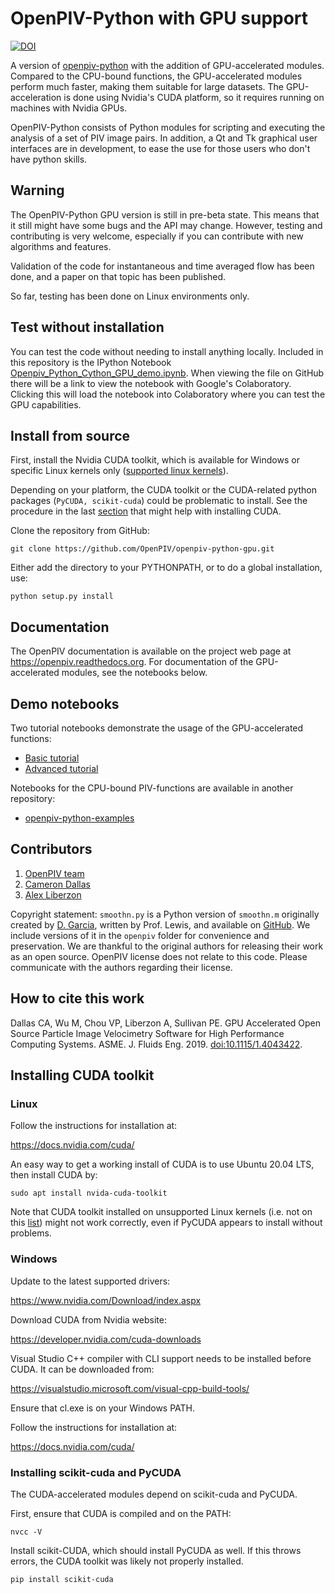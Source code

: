 # OpenPIV-Python with GPU support

[![DOI](https://zenodo.org/badge/148214993.svg)](https://zenodo.org/badge/latestdoi/148214993)

A version of [openpiv-python](https://github.com/OpenPIV/openpiv-python) with the addition of GPU-accelerated modules.
Compared to the CPU-bound functions, the GPU-accelerated modules perform much faster, making them suitable for large
datasets.
The GPU-acceleration is done using Nvidia's CUDA platform, so it requires running on machines with Nvidia GPUs.

OpenPIV-Python consists of Python modules for scripting and executing the analysis of a set of PIV image pairs. In
addition, a Qt and Tk graphical user interfaces are in development, to ease the use for those users who don't have
python skills.

## Warning
The OpenPIV-Python GPU version is still in pre-beta state. This means that
it still might have some bugs and the API may change. However, testing and contributing
is very welcome, especially if you can contribute with new algorithms and features.

Validation of the code for instantaneous and time averaged flow has been done, and a 
paper on that topic has been published.

So far, testing has been done on Linux environments only.

## Test without installation
You can test the code without needing to install anything locally. Included in this repository is the IPython Notebook
[Openpiv_Python_Cython_GPU_demo.ipynb](https://github.com/OpenPIV/openpiv-python-gpu/openpiv/tutorials/Openpiv_Python_GPU_Tutorial_Basic.ipynb). 
When viewing the file on GitHub there will be a link to view the notebook with Google's Colaboratory. 
Clicking this will load the notebook into Colaboratory where you can test the GPU capabilities.

## Install from source

First, install the Nvidia CUDA toolkit, which is available for Windows or specific Linux kernels only
([supported linux kernels](https://docs.nvidia.com/cuda/cuda-installation-guide-linux/index.html#system-requirements)).

Depending on your platform, the CUDA toolkit or the CUDA-related python packages (`PyCUDA, scikit-cuda`) could be
problematic to install.
See the procedure in the last [section](#installing-cuda-toolkit) that might help with installing CUDA.

Clone the repository from GitHub:

    git clone https://github.com/OpenPIV/openpiv-python-gpu.git

Either add the directory to your PYTHONPATH, or to do a global installation, use:

    python setup.py install

## Documentation

The OpenPIV documentation is available on the project web page at <https://openpiv.readthedocs.org>. For documentation
of the GPU-accelerated modules, see the notebooks below.

## Demo notebooks 

Two tutorial notebooks demonstrate the usage of the GPU-accelerated functions:
- [Basic tutorial](https://github.com/OpenPIV/openpiv-python-gpu/openpiv/tutorials/Openpiv_Python_GPU_Tutorial_Basic.ipynb)
- [Advanced tutorial](https://github.com/OpenPIV/openpiv-python-gpu/openpiv/tutorials/Openpiv_Python_GPU_Tutorial_Advanced.ipynb)

Notebooks for the CPU-bound PIV-functions are available in another repository:
- [openpiv-python-examples](https://github.com/OpenPIV/openpiv-python-examples)


## Contributors

1. [OpenPIV team](https://groups.google.com/forum/#!forum/openpiv-users)
2. [Cameron Dallas](https://github.com/CameronDallas5000)
3. [Alex Liberzon](https://github.com/alexlib)

Copyright statement: `smoothn.py` is a Python version of `smoothn.m` originally created by
[D. Garcia](https://de.mathworks.com/matlabcentral/fileexchange/25634-smoothn), written by Prof. Lewis, and available on
[GitHub](https://github.com/profLewis/geogg122/blob/master/Chapter5_Interpolation/python/smoothn.py). We include
versions of it in the `openpiv` folder for convenience and preservation. We are thankful to the original authors for
releasing their work as an open source. OpenPIV license does not relate to this code. Please communicate with the
authors regarding their license. 

## How to cite this work

Dallas CA, Wu M, Chou VP, Liberzon A, Sullivan PE. GPU Accelerated Open Source Particle Image Velocimetry Software for
High Performance Computing Systems. ASME. J. Fluids Eng. 2019.
[doi:10.1115/1.4043422](http://fluidsengineering.asmedigitalcollection.asme.org/article.aspx?articleid=2730543).

## Installing CUDA toolkit

### Linux

Follow the instructions for installation at:

https://docs.nvidia.com/cuda/

An easy way to get a working install of CUDA is to use Ubuntu 20.04 LTS, then install CUDA by:

    sudo apt install nvida-cuda-toolkit

Note that CUDA toolkit installed on unsupported Linux kernels (i.e. not on this
[list](https://docs.nvidia.com/cuda/cuda-installation-guide-linux/index.html#system-requirements)) might not work
correctly, even if PyCUDA appears to install without problems.

### Windows

Update to the latest supported drivers:

https://www.nvidia.com/Download/index.aspx

Download CUDA from Nvidia website:

https://developer.nvidia.com/cuda-downloads

Visual Studio C++ compiler with CLI support needs to be installed before CUDA. It can be downloaded from:

https://visualstudio.microsoft.com/visual-cpp-build-tools/

Ensure that cl.exe is on your Windows PATH.

Follow the instructions for installation at:

https://docs.nvidia.com/cuda/


### Installing scikit-cuda and PyCUDA

The CUDA-accelerated modules depend on scikit-cuda and PyCUDA.

First, ensure that CUDA is compiled and on the PATH:

	nvcc -V

Install scikit-CUDA, which should install PyCUDA as well. If this throws errors, the CUDA toolkit was likely not
properly installed.

    pip install scikit-cuda
